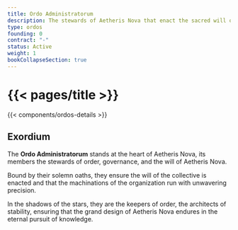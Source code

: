 ```yaml
---
title: Ordo Administratorum
description: The stewards of Aetheris Nova that enact the sacred will of the organization.
type: ordos
founding: 0
contract: "-"
status: Active
weight: 1
bookCollapseSection: true
---
```


# {{< pages/title >}}

{{< components/ordos-details >}}

## Exordium

The **Ordo Administratorum** stands at the heart of Aetheris Nova, its members the stewards of order, governance, and the will of Aetheris Nova.

Bound by their solemn oaths, they ensure the will of the collective is enacted and that the machinations of the organization run with unwavering precision.

In the shadows of the stars, they are the keepers of order, the architects of stability, ensuring that the grand design of Aetheris Nova endures in the eternal pursuit of knowledge.
